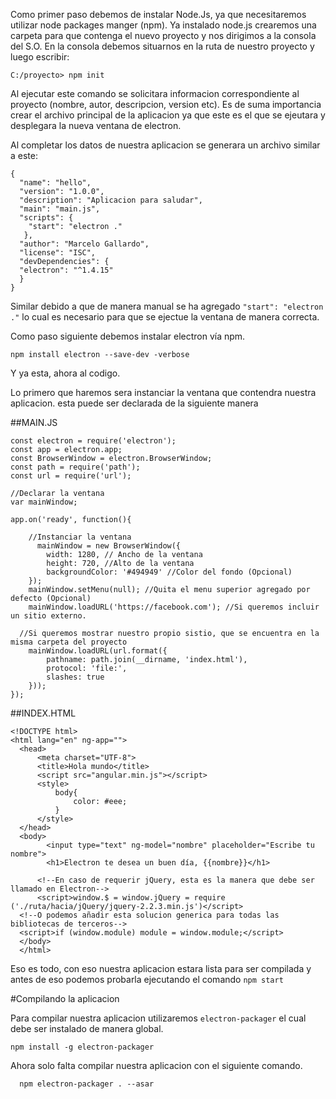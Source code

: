 Como primer paso debemos de instalar Node.Js, ya que necesitaremos utilizar node packages manger (npm).
Ya instalado node.js crearemos una carpeta para que contenga el nuevo proyecto y nos dirigimos a la consola del S.O.
En la consola debemos situarnos en la ruta de nuestro proyecto y luego escribir:

    C:/proyecto> npm init
    
Al ejecutar este comando se solicitara informacion correspondiente al proyecto (nombre, autor, descripcion, version etc).
Es de suma importancia crear el archivo principal de la aplicacion ya que este es el que se ejeutara y desplegara la nueva ventana de electron.

Al completar los datos de nuestra aplicacion se generara un archivo similar a este:

    {
      "name": "hello",
      "version": "1.0.0",
      "description": "Aplicacion para saludar",
      "main": "main.js",
      "scripts": {
        "start": "electron ."
       },
      "author": "Marcelo Gallardo",
      "license": "ISC",
      "devDependencies": {
      "electron": "^1.4.15"
      }
    }

Similar debido a que de manera manual se ha agregado `"start": "electron ."` lo cual es necesario para que se ejectue la ventana de manera correcta.

Como paso siguiente debemos instalar electron vía npm.

    npm install electron --save-dev -verbose
    
Y ya esta, ahora al codigo.

Lo primero que haremos sera instanciar la ventana que contendra nuestra aplicacion. esta puede ser declarada de la siguiente manera

  ##MAIN.JS

    const electron = require('electron');
    const app = electron.app;
    const BrowserWindow = electron.BrowserWindow;
    const path = require('path');
    const url = require('url');

    //Declarar la ventana
    var mainWindow;

    app.on('ready', function(){
    
        //Instanciar la ventana
	      mainWindow = new BrowserWindow({
		    width: 1280, // Ancho de la ventana
		    height: 720, //Alto de la ventana
		    backgroundColor: '#494949' //Color del fondo (Opcional)
	    });
	    mainWindow.setMenu(null); //Quita el menu superior agregado por defecto (Opcional)
	    mainWindow.loadURL('https://facebook.com'); //Si queremos incluir un sitio externo.
      
      //Si queremos mostrar nuestro propio sistio, que se encuentra en la misma carpeta del proyecto
	    mainWindow.loadURL(url.format({
		    pathname: path.join(__dirname, 'index.html'),
		    protocol: 'file:',
		    slashes: true		
	    }));
    });

##INDEX.HTML

    <!DOCTYPE html>
    <html lang="en" ng-app="">
      <head>
	      <meta charset="UTF-8">
	      <title>Hola mundo</title>
	      <script src="angular.min.js"></script>
	      <style>
		      body{
			      color: #eee;
		      }
	      </style>
      </head>
      <body>
	        <input type="text" ng-model="nombre" placeholder="Escribe tu nombre">
	        <h1>Electron te desea un buen día, {{nombre}}</h1>
          
          <!--En caso de requerir jQuery, esta es la manera que debe ser llamado en Electron-->
          <script>window.$ = window.jQuery = require ('./ruta/hacia/jQuery/jquery-2.2.3.min.js')</script>
	  <!--O podemos añadir esta solucion generica para todas las bibliotecas de terceros-->
	  <script>if (window.module) module = window.module;</script>
      </body>
      </html>
      
 Eso es todo, con eso nuestra aplicacion estara lista para ser compilada y antes de eso podemos probarla ejecutando el comando `npm start`
 
 #Compilando la aplicacion
 
Para compilar nuestra aplicacion utilizaremos `electron-packager` el cual debe ser instalado de manera global.

    npm install -g electron-packager
    
 Ahora solo falta compilar nuestra aplicacion con el siguiente comando.
 
      npm electron-packager . --asar

    
